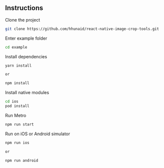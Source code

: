 ## Instructions

Clone the project

```bash
git clone https://github.com/hhunaid/react-native-image-crop-tools.git
```

Enter example folder
```bash
cd example
```

Install dependencies
```bash
yarn install

or

npm install
```

Install native modules
```bash
cd ios 
pod install
```

Run Metro
```bash
npm run start
```

Run on iOS or Android simulator
```bash
npm run ios 

or 

npm run android
```
